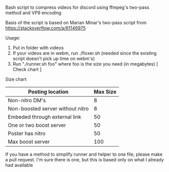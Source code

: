 Bash script to compress videos for discord using ffmpeg's two-pass method and VP9 encoding

Basis of the script is based on Marian Minar's two-pass script from https://stackoverflow.com/a/61146975

Usage:
1. Put in folder with videos
2. If your videos are in webm, run ./fixxer.sh (needed since the existing script doesn't pick up time on webm's)
3. Run "./runner.sh foo" where foo is the size you need (in megabytes) [ Check chart ]

Size chart

| Posting location | Max Size |
| ---------------- | ----------- |
| Non-nitro DM's   |8|
| Non-boosted server without nitro |8|
| Embeded through external link |50|
| One or two boost server |50|
| Poster has nitro |50|
| Max boost server |100|

If you have a method to simplify runner and helper to one file, please make a pull request. I'm sure there is one, but this is based only on what I already had available 
